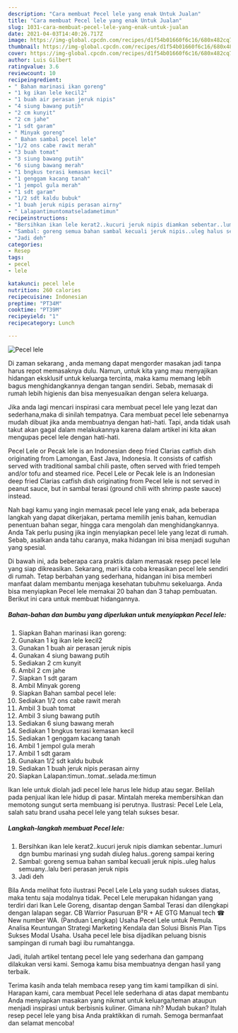 ```yaml
---
description: "Cara membuat Pecel lele yang enak Untuk Jualan"
title: "Cara membuat Pecel lele yang enak Untuk Jualan"
slug: 1031-cara-membuat-pecel-lele-yang-enak-untuk-jualan
date: 2021-04-03T14:40:26.717Z
image: https://img-global.cpcdn.com/recipes/d1f54b01660f6c16/680x482cq70/pecel-lele-foto-resep-utama.jpg
thumbnail: https://img-global.cpcdn.com/recipes/d1f54b01660f6c16/680x482cq70/pecel-lele-foto-resep-utama.jpg
cover: https://img-global.cpcdn.com/recipes/d1f54b01660f6c16/680x482cq70/pecel-lele-foto-resep-utama.jpg
author: Luis Gilbert
ratingvalue: 3.6
reviewcount: 10
recipeingredient:
- " Bahan marinasi ikan goreng"
- "1 kg ikan lele kecil2"
- "1 buah air perasan jeruk nipis"
- "4 siung bawang putih"
- "2 cm kunyit"
- "2 cm jahe"
- "1 sdt garam"
- " Minyak goreng"
- " Bahan sambal pecel lele"
- "1/2 ons cabe rawit merah"
- "3 buah tomat"
- "3 siung bawang putih"
- "6 siung bawang merah"
- "1 bngkus terasi kemasan kecil"
- "1 genggam kacang tanah"
- "1 jempol gula merah"
- "1 sdt garam"
- "1/2 sdt kaldu bubuk"
- "1 buah jeruk nipis perasan airny"
- " Lalapantimuntomatseladametimun"
recipeinstructions:
- "Bersihkan ikan lele kerat2..kucuri jeruk nipis diamkan sebentar..lumuri dgn bumbu marinasi yng sudah diuleg halus..goreng sampai kering"
- "Sambal: goreng semua bahan sambal kecuali jeruk nipis..uleg halus semuany..lalu beri perasan jeruk nipis"
- "Jadi deh"
categories:
- Resep
tags:
- pecel
- lele

katakunci: pecel lele 
nutrition: 260 calories
recipecuisine: Indonesian
preptime: "PT34M"
cooktime: "PT39M"
recipeyield: "1"
recipecategory: Lunch

---
```



![Pecel lele](https://img-global.cpcdn.com/recipes/d1f54b01660f6c16/680x482cq70/pecel-lele-foto-resep-utama.jpg)

Di zaman  sekarang , anda memang dapat mengorder masakan jadi tanpa harus repot memasaknya dulu. Namun, untuk kita yang mau menyajikan hidangan eksklusif untuk keluarga tercinta, maka kamu memang lebih bagus menghidangkannya dengan tangan sendiri. Sebab, memasak di rumah lebih higienis dan bisa menyesuaikan dengan selera keluarga.

Jika anda lagi mencari inspirasi cara membuat pecel lele yang lezat dan sederhana,maka di sinilah tempatnya. Cara membuat pecel lele  sebenarnya mudah dibuat jika anda membuatnya dengan hati-hati. Tapi, anda tidak usah takut akan gagal dalam melakukannya 
karena dalam artikel ini kita akan mengupas pecel lele dengan hati-hati.  

Pecel Lele or Pecak lele is an Indonesian deep fried Clarias catfish dish originating from Lamongan, East Java, Indonesia. It consists of catfish served with traditional sambal chili paste, often served with fried tempeh and/or tofu and steamed rice. Pecel Lele or Pecak lele is an Indonesian deep fried Clarias catfish dish originating from Pecel lele is not served in peanut sauce, but in sambal terasi (ground chili with shrimp paste sauce) instead.

Nah bagi kamu yang ingin memasak pecel lele yang enak, ada beberapa langkah yang dapat dikerjakan, pertama memilih jenis bahan, kemudian penentuan bahan segar, hingga cara mengolah dan menghidangkannya. Anda Tak perlu pusing jika ingin menyiapkan pecel lele yang lezat di rumah. Sebab, asalkan anda  tahu caranya, maka hidangan ini bisa menjadi suguhan yang spesial.

Di bawah ini, ada beberapa cara praktis  dalam memasak resep pecel lele yang siap dikreasikan. Sekarang, mari kita coba kreasikan pecel lele sendiri di rumah. Tetap berbahan yang sederhana, hidangan ini bisa memberi manfaat dalam membantu menjaga kesehatan tubuhmu sekeluarga. Anda bisa menyiapkan Pecel lele memakai 20 bahan dan 3 tahap pembuatan. Berikut ini cara untuk membuat hidangannya.

<!--inarticleads1-->

##### Bahan-bahan dan bumbu yang diperlukan untuk menyiapkan Pecel lele:

1. Siapkan  Bahan marinasi ikan goreng:
1. Gunakan 1 kg ikan lele kecil2
1. Gunakan 1 buah air perasan jeruk nipis
1. Gunakan 4 siung bawang putih
1. Sediakan 2 cm kunyit
1. Ambil 2 cm jahe
1. Siapkan 1 sdt garam
1. Ambil  Minyak goreng
1. Siapkan  Bahan sambal pecel lele:
1. Sediakan 1/2 ons cabe rawit merah
1. Ambil 3 buah tomat
1. Ambil 3 siung bawang putih
1. Sediakan 6 siung bawang merah
1. Sediakan 1 bngkus terasi kemasan kecil
1. Sediakan 1 genggam kacang tanah
1. Ambil 1 jempol gula merah
1. Ambil 1 sdt garam
1. Gunakan 1/2 sdt kaldu bubuk
1. Sediakan 1 buah jeruk nipis perasan airny
1. Siapkan  Lalapan:timun..tomat..selada.me:timun


Ikan lele untuk diolah jadi pecel lele harus lele hidup atau segar. Belilah pada penjual ikan lele hidup di pasar. Mintalah mereka membersihkan dan memotong sungut serta membuang isi perutnya. Ilustrasi: Pecel Lele Lela, salah satu brand usaha pecel lele yang telah sukses besar. 

<!--inarticleads2-->

##### Langkah-langkah membuat Pecel lele:

1. Bersihkan ikan lele kerat2..kucuri jeruk nipis diamkan sebentar..lumuri dgn bumbu marinasi yng sudah diuleg halus..goreng sampai kering
1. Sambal: goreng semua bahan sambal kecuali jeruk nipis..uleg halus semuany..lalu beri perasan jeruk nipis
1. Jadi deh


Bila Anda melihat foto ilustrasi Pecel Lele Lela yang sudah sukses diatas, maka tentu saja modalnya tidak. Pecel Lele merupakan hidangan yang terdiri dari Ikan Lele Goreng, disantap dengan Sambal Terasi dan dilengkapi dengan lalapan segar. CB Warrior Pasuruan B²R + AE GTG Manual tech ☎ New number WA. (Panduan Lengkap) Usaha Pecel Lele untuk Pemula. Analisa Keuntungan Strategi Marketing Kendala dan Solusi Bisnis Plan Tips Sukses Modal Usaha. Usaha pecel lele bisa dijadikan peluang bisnis sampingan di rumah bagi ibu rumahtangga. 

Jadi, itulah artikel tentang  pecel lele  yang sederhana dan gampang dilakukan versi kami. Semoga kamu bisa membuatnya dengan hasil yang terbaik. 

Terima kasih anda telah membaca resep yang tim kami tampilkan di sini. Harapan kami, cara membuat  Pecel lele sederhana di atas dapat membantu Anda menyiapkan masakan yang nikmat untuk keluarga/teman ataupun menjadi inspirasi untuk berbisnis kuliner. Gimana nih? Mudah bukan? Itulah resep pecel lele yang bisa Anda praktikkan di rumah. Semoga bermanfaat dan selamat mencoba!

